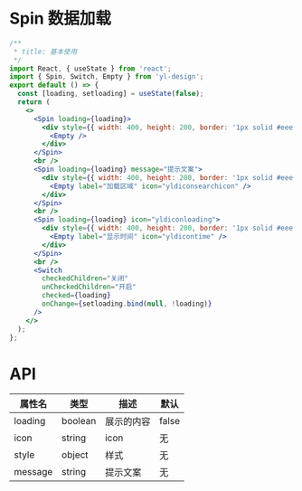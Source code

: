 # Spin 数据加载

```jsx
/**
 * title: 基本使用
 */
import React, { useState } from 'react';
import { Spin, Switch, Empty } from 'yl-design';
export default () => {
  const [loading, setloading] = useState(false);
  return (
    <>
      <Spin loading={loading}>
        <div style={{ width: 400, height: 200, border: '1px solid #eee' }}>
          <Empty />
        </div>
      </Spin>
      <br />
      <Spin loading={loading} message="提示文案">
        <div style={{ width: 400, height: 200, border: '1px solid #eee' }}>
          <Empty label="加载区域" icon="yldiconsearchicon" />
        </div>
      </Spin>
      <br />
      <Spin loading={loading} icon="yldiconloading">
        <div style={{ width: 400, height: 200, border: '1px solid #eee' }}>
          <Empty label="显示时间" icon="yldicontime" />
        </div>
      </Spin>
      <br />
      <Switch
        checkedChildren="关闭"
        unCheckedChildren="开启"
        checked={loading}
        onChange={setloading.bind(null, !loading)}
      />
    </>
  );
};
```

# API

| **属性名** | **类型** | **描述**   | **默认** |
| ---------- | -------- | ---------- | -------- |
| loading    | boolean  | 展示的内容 | false    |
| icon       | string   | icon       | 无       |
| style      | object   | 样式       | 无       |
| message    | string   | 提示文案   | 无       |
